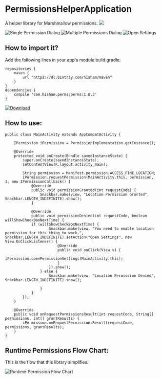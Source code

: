 # PermissionsHelperApplication
A helper library for Marshmallow permissions.
[![](https://jitpack.io/v/hishamMuneer/PermissionsHelperApplication.svg)](https://jitpack.io/#hishamMuneer/PermissionsHelperApplication)


![Single Permission Dialog](https://cloud.githubusercontent.com/assets/3941245/12883479/5386a678-ce7e-11e5-81d1-2d415ca0a4ca.png)
![Multiple Permissions Dialog](https://cloud.githubusercontent.com/assets/3941245/12883480/538af818-ce7e-11e5-8e3a-ac43953824d7.png)
![Open Settings](https://cloud.githubusercontent.com/assets/3941245/12908825/8891768e-cf20-11e5-9411-791fa8ccb005.png)

## How to import it?

Add the following lines in your app's module build.gradle:

    repositories {
        maven {
            url "https://dl.bintray.com/hisham/maven"
        }
    }
    dependencies {
        compile 'com.hisham.perms:perms:1.0.3'
    }

[![Download](https://api.bintray.com/packages/hisham/maven/permissions-helper/images/download.svg) ](https://bintray.com/hisham/maven/permissions-helper/_latestVersion)

## How to use: 

    public class MainActivity extends AppCompatActivity {

        IPermission iPermission = PermissionImplementation.getInstance();

        @Override
        protected void onCreate(Bundle savedInstanceState) {
            super.onCreate(savedInstanceState);
            setContentView(R.layout.activity_main);

            String permission = Manifest.permission.ACCESS_FINE_LOCATION;
            iPermission.requestPermission(MainActivity.this, permission, 1, new IPermissionCallback() {
                @Override
                public void permissionGranted(int requestCode) {
                    Snackbar.make(view, "Location Permission Granted", Snackbar.LENGTH_INDEFINITE).show();
                }

                @Override
                public void permissionDenied(int requestCode, boolean willShowCheckBoxNextTime) {
                if (willShowCheckBoxNextTime) {
                        Snackbar.make(view, "You need to enable location permission for this thing to work.", Snackbar.LENGTH_INDEFINITE).setAction("Open Settings", new View.OnClickListener() {
                            @Override
                            public void onClick(View v) {
                                iPermission.openPermissionSettings(MainActivity.this);
                            }
                        }).show();
                    } else {
                        Snackbar.make(view, "Location Permission Denied", Snackbar.LENGTH_INDEFINITE).show();

                    }
                }
            });
        }

        @Override
        public void onRequestPermissionsResult(int requestCode, String[] permissions, int[] grantResults) {
            iPermission.onRequestPermissionsResult(requestCode, permissions, grantResults);
        }
    }

## Runtime Permissions Flow Chart: 

This is the flow that this library simplifies. 

![Runtime Permission Flow Chart](https://cloud.githubusercontent.com/assets/3941245/13917231/6957d38c-ef85-11e5-89e7-39cb34913438.png)
